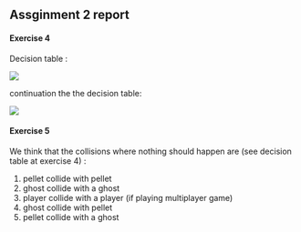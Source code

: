 ## Assginment 2 report

#### Exercise 4
Decision table :

<img src = "https://media.discordapp.net/attachments/546026199197941775/582917845260697600/unknown.png">

continuation the the decision table:

<img src = "https://media.discordapp.net/attachments/546026199197941775/582917937459888128/unknown.png?width=1017&height=202">


#### Exercise 5

We think that the collisions where nothing should happen are (see decision table at exercise 4) :
 1. pellet collide with pellet
 2. ghost collide with a ghost
 3. player collide with a player (if playing multiplayer game)
 4. ghost collide with pellet
 5. pellet collide with a ghost 